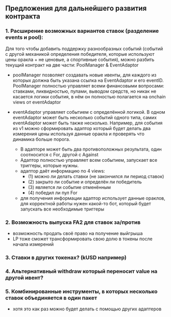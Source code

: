 ## Предложения для дальнейшего развития контракта

### 1. Расширение возможных вариантов ставок (разделение events и pool):
Для того чтобы добавить поддержку разнообразных событий (событий с другой механикой определения победителя, которые используют цены оракла + не ценовые, а спортивные события), можно разбить текущий контракт на две части: PoolManager & EventAdaptor
* poolManager позволяет создавать новые ивенты, для каждого из которых должна быть указана ссылка на EventAdaptor и его eventID. PoolManager полностью управляет всеми финансовыми вопросами: ставками, ликвидностью, пулами, выводом средств, но никак не касается логики события, в нём он полностью полагается на onchain views от eventAdaptor

* eventAdaptor управляет событием с определённой логикой. В одном eventAdaptor может быть несколько событий одного типа, самих eventAdaptor может быть также несколько. Например, для события из v1 можно сформировать адаптор который будет делать два измерения цены используя данные оракла и проверять что динамика больше порога.
  - В адапторе может быть два противоположных результата, один соотносится с For, другой с Against
  - Адаптор полностью управляет всем событием, запускает все триггеры, которые нужны.
  - адаптор даёт информацию по 4 views:
      - (1) можно ли делать ставки (не закончился ли период ставок)
      - (2) закрыто ли событие и определён ли победитель
      - (3) является ли событие отменённым
      - (4) победил ли пул For
  - для получения информации адаптор использует данные ораклов, для корректной работы нужен какой-то бот, который будет запускать все необходимые триггеры

### 2. Возможность выпуска FA2 для ставок за/против
  - возможность продать своё право на получение выйгрыша
  - LP тоже сможет трансформировать свою долю в токены после начала измерений

### 3. Ставки в других токенах? (kUSD например)
### 4. Альтернативный withdraw который переносит value на другой ивент?
### 5. Комбинированные инструменты, в которых несколько ставок объединяется в один пакет
  - хотя это как раз можно будет делать с помощью других адаптеров
